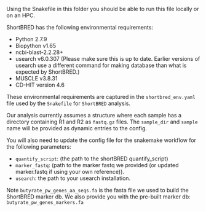 Using the Snakefile in this folder you should be able to run this file locally or on an HPC. 

ShortBRED has the following environmental requirements:
- Python 2.7.9
- Biopython v1.65
- ncbi-blast-2.2.28+
- usearch v6.0.307 (Please make sure this is up to date. Earlier versions of usearch use a different command for making database than what is expected by ShortBRED.)
- MUSCLE v3.8.31
- CD-HIT version 4.6

These environmental requirements are captured in the `shortbred_env.yaml` file used by the `Snakefile` for `ShortBRED` analysis. 

Our analysis currently assumes a structure where each sample has a directory containing R1 and R2 as `fastq.gz` files.  The `sample_dir` and `sample` name will be provided as dynamic entries to the config.

You will also need to update the config file for the snakemake workflow for the following parameters:
- `quantify_script`: (the path to the shortBRED quantify_script)
- `marker_fastq`: (path to the marker fastq we provided (or updated marker.fastq if using your own reference)).
- `usearch`: the path to your usearch installation. 

Note `butyrate_pw_genes_aa_seqs.fa` is the fasta file we used to build the ShortBRED marker db. We also provide you with the pre-built marker db: `butyrate_pw_genes_markers.fa`